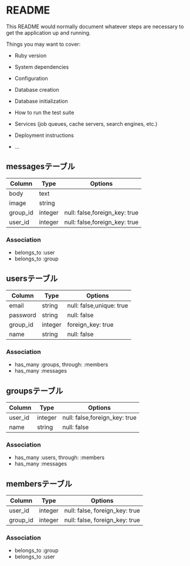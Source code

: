 # README

This README would normally document whatever steps are necessary to get the
application up and running.

Things you may want to cover:

* Ruby version

* System dependencies

* Configuration

* Database creation

* Database initialization

* How to run the test suite

* Services (job queues, cache servers, search engines, etc.)

* Deployment instructions

* ...


## messagesテーブル

|Column|Type|Options|
|------|----|-------|
|body|text|
|image|string|
|group_id|integer|null: false,foreign_key: true|
|user_id|integer|null: false,foreign_key: true|

### Association
- belongs_to :user
- belongs_to :group


## usersテーブル

|Column|Type|Options|
|------|----|-------|
|email|string|null: false,unique: true|
|password|string|null: false|
|group_id|integer|foreign_key: true|
|name|string|null: false|

### Association
- has_many :groups, through: :members
- has_many :messages


## groupsテーブル

|Column|Type|Options|
|------|----|-------|
|user_id|integer|null: false,foreign_key: true|
|name|string|null: false|

### Association
- has_many :users, through: :members
- has_many :messages



## membersテーブル

|Column|Type|Options|
|------|----|-------|
|user_id|integer|null: false, foreign_key: true|
|group_id|integer|null: false, foreign_key: true|

### Association
- belongs_to :group
- belongs_to :user